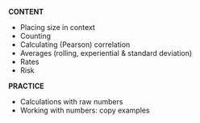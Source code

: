 **CONTENT**
- Placing size in context
- Counting
- Calculating (Pearson) correlation
- Averages (rolling, experiential & standard deviation)
- Rates
- Risk

**PRACTICE**
- Calculations with raw numbers
- Working with numbers: copy examples
